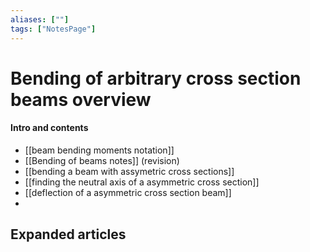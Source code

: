 ```yaml
---
aliases: [""]
tags: ["NotesPage"]
---
```


# Bending of arbitrary cross section beams overview

#### Intro and contents
- [[beam bending moments notation]] 
- [[Bending of beams notes]] (revision)
- [[bending a beam with assymetric cross sections]]
- [[finding the neutral axis of a asymmetric cross section]]
- [[deflection of a asymmetric cross section beam]]
- 

## Expanded articles
